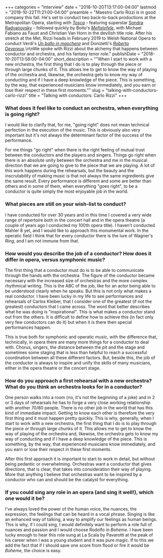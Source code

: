 +++
categories = "Interview"
date = "2018-10-20T13:17:00-04:00"
lastmod = "2018-10-22T11:21:00-04:00"
preamble = "Maestro Carlo Rizzi is in good company this fall. He's set to conduct two back-to-back productions at the Metropolitan Opera, starting with [*Tosca*](https://www.metopera.org/season/2018-19-season/tosca/) - featuring superstar [Sondra Radvanovsky](/talking-with-singers-sondra-radvanovsky/) - followed quickly by Boito's [*Mefistofele*](https://www.metopera.org/season/2018-19-season/mefistofele/), with Michael Fabiano as Faust and Christian Van Horn in the devilish title role. After his stretch at the Met, Rizzi heads in February 2019 to Welsh National Opera to conduct Verdi's [*Un ballo in maschera*](https://wno.org.uk/whats-on/un-ballo-in-maschera-verdi) and Donizetti's [*Roberto Devereux*](https://wno.org.uk/whats-on/un-ballo-in-maschera-verdi).\n\nWe spoke with Rizzi about the alchemy that happens between conductor and orchestra, and his fantasy tenor role."
publishDate = "2018-10-20T13:58:00-04:00"
short_description = "&quot;When I start to work with a new orchestra, the first thing that I do is to play through the piece or through large chunks of it. This allows me to get to know the way of playing of the orchestra and, likewise, the orchestra gets to know my way of conducting and if I have a deep knowledge of the piece. This is something, by the way, that experienced musicians know immediately, and you earn or lose their respect in these first moments.&quot;"
slug = "talking-with-conductors-carlo-rizzi"
title = "Talking with conductors: Carlo Rizzi"
+++

### What does it feel like to conduct an orchestra, when everything is going right?

I would like to clarify that, for me, "going right" does not mean technical perfection in the execution of the music. This is obviously also very important but it's not always the determinant factor of the success of the performance. 

For me things "go right" when there is the right feeling of mutual trust between the conductors and the players and singers. Things go right when there is an absolute unity between the orchestra and me in the musical direction that we are going to give to the piece that we are playing. A lot of this work happens during the rehearsals, but the beauty and the inscrutability of making music is that not always the same ingredients give the same result. Every performance is different and some are better than others and in some of them, when everything "goes right", to be a conductor is quite simply the most enjoyable job in the world.

### What pieces are still on your wish-list to conduct?

I have conducted for over 30 years and in this time I covered a very wide range of repertoire both in the concert hall and in the opera theatre (a couple of years ago I conducted my 100th opera title). I haven't conducted Mahler 8 yet, and I would like to approach this monumental work. In the operatic field I think that for every conductor there is the lure of Wagner's *Ring*, and I am not immune from that.

### How would you describe the job of a conductor? How does it differ in opera, versus symphonic music?

The first thing that a conductor must do is to be able to communicate through the hands with the orchestra. The figure of the conductor became necessary with the increased size of orchestras and the more complex rhythmical writing. This is the ABC of the job, like for an actor being able to be understood clearly when he speaks. But this is not only what makes a real conductor. I have been lucky in my life to see performances and rehearsals of Carlos Kleiber, that I consider one of the greatest (if not the greatest) conductors that I came across. The word that better describes what he was doing is "inspirational". This is what makes a conductor stand out from the others. It is difficult to define how to achieve this (in fact only very few conductors can do it) but when it is there then special performances happen.

This is true both for symphonic and operatic music, with the difference that, technically, in opera there are many more things for a conductor to deal with. Chorus, singers, the distance between the pit and the stage and sometimes some staging that is less than helpful to reach a successful coordination between all these different factors. But, beside this, the job of the conductor is always to inspire and unify the skills of many musicians, either in the opera theatre or the concert stage.

### How do you approach a first rehearsal with a new orchestra? What do you think an orchestra looks for in a conductor?

One person walks into a room (no, it's not the beginning of a joke) and in 2 or 3 days of rehearsals he has to forge a very close working relationship with another 70/80 people. There is no other job in the world that has this kind of immediate impact. Getting to know each other is therefore the very first thing and it must happen pretty quickly. This is why, generally, when I start to work with a new orchestra, the first thing that I do is to play through the piece or through large chunks of it. This allows me to get to know the way of playing of the orchestra and, likewise, the orchestra gets to know my way of conducting and if I have a deep knowledge of the piece. This is something, by the way, that experienced musicians know immediately, and you earn or lose their respect in these first moments.

After this first approach it is important to start to work in detail, but without being pedantic or overwhelming. Orchestras want a conductor that gives directions, that is clear, that takes into consideration their way of playing. More that anything I believe that orchestras want to be inspired by a conductor who can and should be the catalyst for everything.

### If you could sing any role in an opera (and sing it well!), which one would it be?

I've always loved the power of the human voice, the nuances, the expression, the feelings that can be heard in a vocal phrase. Singing is like an enhanced way of talking, a way to amplify our feelings as human beings. This is why, if I could sing, I would definitely want to perform a role full of nuances and passion and I would choose Rodolfo in *Bohème*. I have been lucky enough to hear this role sung at La Scala by Pavarotti at the peak of his career when I was a young student and it was pure magic. If to this we add the fact that if I should save one score from flood or fire it would be *Bohème*, the choice is easy.


